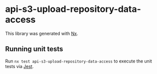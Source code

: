 # api-s3-upload-repository-data-access

This library was generated with [Nx](https://nx.dev).

## Running unit tests

Run `nx test api-s3-upload-repository-data-access` to execute the unit tests via [Jest](https://jestjs.io).
